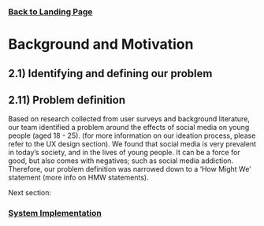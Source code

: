 ###  [Back to Landing Page](../README.md)

# Background and Motivation

## 2.1) Identifying and defining our problem 
## 2.11) Problem definition
Based on research collected from user surveys and background literature, our team identified a problem around the effects of social media on young people (aged 18 - 25). (for more information on our ideation process, please refer to the UX design section). We found that social media is very prevalent in today’s society, and in the lives of young people. It can be a force for good, but also comes with negatives; such as social media addiction. Therefore, our problem definition was narrowed down to a ‘How Might We’ statement (more info on HMW statements).

Next section:

### [System Implementation](SystemImplementation.md)
